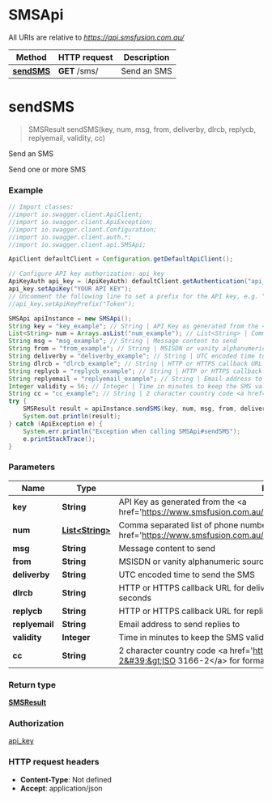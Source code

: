 # SMSApi

All URIs are relative to *https://api.smsfusion.com.au/*

Method | HTTP request | Description
------------- | ------------- | -------------
[**sendSMS**](SMSApi.md#sendSMS) | **GET** /sms/ | Send an SMS


<a name="sendSMS"></a>
# **sendSMS**
> SMSResult sendSMS(key, num, msg, from, deliverby, dlrcb, replycb, replyemail, validity, cc)

Send an SMS

Send one or more SMS

### Example
```java
// Import classes:
//import io.swagger.client.ApiClient;
//import io.swagger.client.ApiException;
//import io.swagger.client.Configuration;
//import io.swagger.client.auth.*;
//import io.swagger.client.api.SMSApi;

ApiClient defaultClient = Configuration.getDefaultApiClient();

// Configure API key authorization: api_key
ApiKeyAuth api_key = (ApiKeyAuth) defaultClient.getAuthentication("api_key");
api_key.setApiKey("YOUR API KEY");
// Uncomment the following line to set a prefix for the API key, e.g. "Token" (defaults to null)
//api_key.setApiKeyPrefix("Token");

SMSApi apiInstance = new SMSApi();
String key = "key_example"; // String | API Key as generated from the <a href='https://www.smsfusion.com.au/admin/api/'>admin panel</a>
List<String> num = Arrays.asList("num_example"); // List<String> | Comma separated list of phone numbers or <a href='https://www.smsfusion.com.au/help/msisdn/'>MSDISDN</a>'s
String msg = "msg_example"; // String | Message content to send
String from = "from_example"; // String | MSISDN or vanity alphanumeric source number
String deliverby = "deliverby_example"; // String | UTC encoded time to send the SMS
String dlrcb = "dlrcb_example"; // String | HTTP or HTTPS callback URL for delivery reports. Timeout for callbacks is set to 30 seconds
String replycb = "replycb_example"; // String | HTTP or HTTPS callback URL for replies. Timeout for callbacks is set to 30 seconds
String replyemail = "replyemail_example"; // String | Email address to send replies to
Integer validity = 56; // Integer | Time in minutes to keep the SMS valid for
String cc = "cc_example"; // String | 2 character country code <a href='https://en.wikipedia.org/wiki/ISO_3166-2'>ISO 3166-2</a> for formatting local numbers internationally
try {
    SMSResult result = apiInstance.sendSMS(key, num, msg, from, deliverby, dlrcb, replycb, replyemail, validity, cc);
    System.out.println(result);
} catch (ApiException e) {
    System.err.println("Exception when calling SMSApi#sendSMS");
    e.printStackTrace();
}
```

### Parameters

Name | Type | Description  | Notes
------------- | ------------- | ------------- | -------------
 **key** | **String**| API Key as generated from the &lt;a href&#x3D;&#39;https://www.smsfusion.com.au/admin/api/&#39;&gt;admin panel&lt;/a&gt; |
 **num** | [**List&lt;String&gt;**](String.md)| Comma separated list of phone numbers or &lt;a href&#x3D;&#39;https://www.smsfusion.com.au/help/msisdn/&#39;&gt;MSDISDN&lt;/a&gt;&#39;s |
 **msg** | **String**| Message content to send |
 **from** | **String**| MSISDN or vanity alphanumeric source number | [optional]
 **deliverby** | **String**| UTC encoded time to send the SMS | [optional]
 **dlrcb** | **String**| HTTP or HTTPS callback URL for delivery reports. Timeout for callbacks is set to 30 seconds | [optional]
 **replycb** | **String**| HTTP or HTTPS callback URL for replies. Timeout for callbacks is set to 30 seconds | [optional]
 **replyemail** | **String**| Email address to send replies to | [optional]
 **validity** | **Integer**| Time in minutes to keep the SMS valid for | [optional]
 **cc** | **String**| 2 character country code &lt;a href&#x3D;&#39;https://en.wikipedia.org/wiki/ISO_3166-2&#39;&gt;ISO 3166-2&lt;/a&gt; for formatting local numbers internationally | [optional]

### Return type

[**SMSResult**](SMSResult.md)

### Authorization

[api_key](../README.md#api_key)

### HTTP request headers

 - **Content-Type**: Not defined
 - **Accept**: application/json

